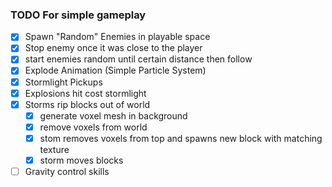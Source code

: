 ### TODO For simple gameplay

- [x] Spawn "Random" Enemies in playable space
- [X] Stop enemy once it was close to the player
- [X] start enemies random until certain distance then follow
- [x] Explode Animation (Simple Particle System)
- [x] Stormlight Pickups
- [x] Explosions hit cost stormlight
- [x] Storms rip blocks out of world
  - [x] generate voxel mesh in background
  - [x] remove voxels from world
  - [x] stom removes voxels from top and spawns new block with matching texture
  - [x] storm moves blocks
- [ ] Gravity control skills
